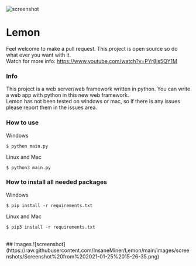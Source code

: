 ![screenshot](https://raw.githubusercontent.com/InsaneMiner/Lemon/main/images/Lemon(1).png)
# Lemon






Feel welcome to make a pull request. This project is open source so do what ever you want with it. 
<br>
Watch for more info: https://www.youtube.com/watch?v=PYr8js5QY1M
<br>
### Info
This project is a web server/web framework written in python. You can write a web app with python in this new web framework.
<br>
Lemon has not been tested on windows or mac, so if there is any issues please report them in the issues area.
<br>
### How to use
Windows
```
$ python main.py
```
Linux and Mac
```
$ python3 main.py
```
### How to install all needed packages
Windows
```
$ pip install -r requirements.txt
```
Linux and Mac
```
$ pip3 install -r requirements.txt
```
<br>
## Images
  ![screenshot](https://raw.githubusercontent.com/InsaneMiner/Lemon/main/images/screenshots/Screenshot%20from%202021-01-25%2015-26-35.png)

